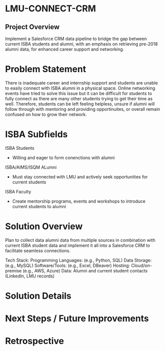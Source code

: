 # LMU-CONNECT-CRM

## Project Overview 
Implement a Salesforce CRM data pipeline to bridge the gap between current ISBA students and alumni, with an emphasis on retrieving pre-2018 alumni data, for enhanced career support and networking.

# Problem Statement 
  There is inadequate career and internship support and students are unable to easily connect with ISBA alumni in a physical space. 
  Online networking events have tried to solve this issue but it can be difficult for students to fully connect as there are many other students trying to get their time as well. Therefore, students can be left feeling helpless, unsure if alumni will follow through with mentoring and providing opportinuites, or overall remain confused on how to grow their network. 


# ISBA Subfields
ISBA Students 
- Willing and eager to form conenctions with alumni

ISBA/AIMS/ISQM ALumni
- Must stay connected with LMU and actively seek opportunities for current students

ISBA Faculty
- Create mentorship programs, events and workshops to introduce current students to alumni
  
# Solution Overview
Plan to collect data alumni data from multiple sources in combination with current ISBA student data and implement it all into a Salesforce CRM to facilitate seamless connections.

Tech Stack:
Programming Languages: (e.g., Python, SQL)
Data Storage: (e.g., MySQL)
Software/Tools: (e.g., Excel, DBeaver)
Hosting: Cloud/on-premise (e.g., AWS, Azure)
Data: Alumni and current student contacts (LinkedIn, LMU records)

# Solution Details 

# Next Steps / Future Improvements

# Retrospective
